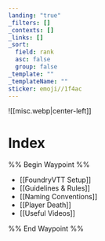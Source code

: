 ```yaml
---
landing: "true"
_filters: []
_contexts: []
_links: []
_sort:
  field: rank
  asc: false
  group: false
_template: ""
_templateName: ""
sticker: emoji//1f4ac
---
```

![[misc.webp|center-left]]
# Index
%% Begin Waypoint %%
- [[FoundryVTT Setup]]
- [[Guidelines & Rules]]
- [[Naming Conventions]]
- [[Player Death]]
- [[Useful Videos]]

%% End Waypoint %%
